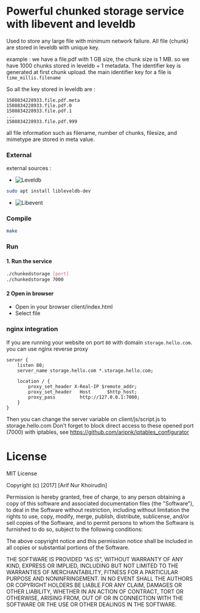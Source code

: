 # Powerful chunked storage service with libevent and leveldb
Used to store any large file with minimum network failure. All file (chunk) are stored in leveldb with unique key.

example :
we have a file.pdf with 1 GB size, the chunk size is 1 MB. so we have 1000 chunks stored in leveldb + 1 metadata. The identifier key is generated at first chunk upload. the main identifier key for a file is ```time_millis.filename```

So all the key stored in leveldb are :
```
1508834228933.file.pdf.meta
1508834228933.file.pdf.0
1508834228933.file.pdf.1
...
1508834228933.file.pdf.999
```

all file information such as filename, number of chunks, filesize, and mimetype are stored in meta value.

### External
external sources :

* ![Leveldb](https://github.com/google/leveldb)
```bash
sudo apt install libleveldb-dev
```
* ![Libevent](https://github.com/nmathewson/Libevent)

### Compile
```bash
make
```

### Run

#### 1. Run the service
```bash
./chunkedstorage [port]
./chunkedstorage 7000
```
#### 2 Open in browser

* Open in your browser client/index.html
* Select file

### nginx integration

If you are running your website on port ```80``` with domain ```storage.hello.com```. you can use nginx reverse proxy

```
server {
    listen 80;
    server_name storage.hello.com *.storage.hello.com;

	location / {
        proxy_set_header X-Real-IP $remote_addr;
        proxy_set_header   Host      $http_host;
        proxy_pass         http://127.0.0.1:7000;
    }
}
```
Then you can change the server variable on client/js/script.js to storage.hello.com
Don't forget to block direct access to these opened port (7000) with iptables, see https://github.com/aripnk/iptables_configurator



# License

MIT License

Copyright (c) [2017] [Arif Nur Khoirudin]

Permission is hereby granted, free of charge, to any person obtaining a copy
of this software and associated documentation files (the "Software"), to deal
in the Software without restriction, including without limitation the rights
to use, copy, modify, merge, publish, distribute, sublicense, and/or sell
copies of the Software, and to permit persons to whom the Software is
furnished to do so, subject to the following conditions:

The above copyright notice and this permission notice shall be included in all
copies or substantial portions of the Software.

THE SOFTWARE IS PROVIDED "AS IS", WITHOUT WARRANTY OF ANY KIND, EXPRESS OR
IMPLIED, INCLUDING BUT NOT LIMITED TO THE WARRANTIES OF MERCHANTABILITY,
FITNESS FOR A PARTICULAR PURPOSE AND NONINFRINGEMENT. IN NO EVENT SHALL THE
AUTHORS OR COPYRIGHT HOLDERS BE LIABLE FOR ANY CLAIM, DAMAGES OR OTHER
LIABILITY, WHETHER IN AN ACTION OF CONTRACT, TORT OR OTHERWISE, ARISING FROM,
OUT OF OR IN CONNECTION WITH THE SOFTWARE OR THE USE OR OTHER DEALINGS IN THE
SOFTWARE.
